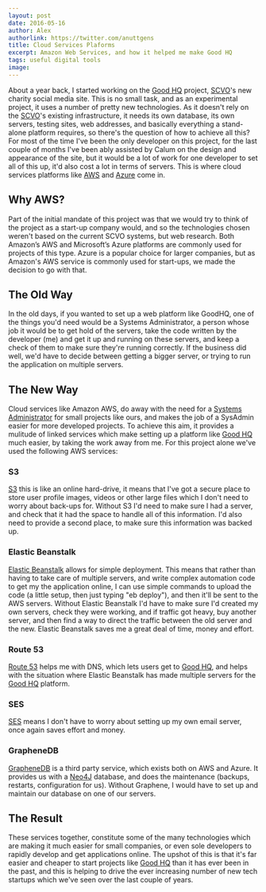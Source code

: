 ```yaml
---
layout: post
date: 2016-05-16
author: Alex
authorlink: https://twitter.com/anuttgens
title: Cloud Services Plaforms
excerpt: Amazon Web Services, and how it helped me make Good HQ
tags: useful digital tools
image:
---
```


About a year back, I started working on the [Good HQ](https://goodhq.org) project, [SCVO](http://www.scvo.org.uk/)'s new charity social media site. This is no small task, and as an experimental project, it uses a number of pretty new technologies. As it doesn't rely on the [SCVO](http://www.scvo.org.uk/)'s existing infrastructure, it needs its own database, its own servers, testing sites, web addresses, and basically everything a stand-alone platform requires, so there's the question of how to achieve all this? For most of the time I've been the only developer on this project, for the last couple of months I've been ably assisted by Calum on the design and appearance of the site, but it would be a lot of work for one developer to set all of this up, it'd also cost a lot in terms of servers. This is where cloud services platforms like [AWS](https://http://aws.amazon.com/) and [Azure](https://azure.microsoft.com/) come in. 

## Why AWS?

Part of the initial mandate of this project was that we would try to think of the project as a start-up company would, and so the technologies chosen weren't based on the current SCVO systems, but web research. Both Amazon’s AWS and Microsoft’s Azure platforms are commonly used for projects of this type. Azure is a popular choice for larger companies, but as Amazon's AWS service is commonly used for start-ups, we made the decision to go with that.

## The Old Way

In the old days, if you wanted to set up a web platform like GoodHQ, one of the things you'd need would be a Systems Administrator, a person whose job it would be to get hold of the servers, take the code written by the developer (me) and get it up and running on these servers, and keep a check of them to make sure they're running correctly. If the business did well, we'd have to decide between getting a bigger server, or trying to run the application on multiple servers.

## The New Way

Cloud services like Amazon AWS, do away with the need for a [Systems Administrator](https://en.wikipedia.org/wiki/System_administrator) for small projects like ours, and makes the job of a SysAdmin easier for more developed projects. To achieve this aim, it provides a mulitude of linked services which make setting up a platform like [Good HQ](https://goodhq.org) much easier, by taking the work away from me. For this project alone we've used the following AWS services:

### S3 

[S3](https://aws.amazon.com/s3/) this is like an online hard-drive, it means that I've got a secure place to store user profile images, videos or other large files which I don't need to worry about back-ups for. Without S3 I'd need to make sure I had a server, and check that it had the space to handle all of this information. I'd also need to provide a second place, to make sure this information was backed up.

### Elastic Beanstalk

[Elastic Beanstalk](https://aws.amazon.com/elasticbeanstalk/) allows for simple deployment. This means that rather than having to take care of multiple servers, and write complex automation code to get my the application online, I can use simple commands to upload the code (a little setup, then just typing "eb deploy"), and then it'll be sent to the AWS servers. Without Elastic Beanstalk I'd have to make sure I'd created my own servers, check they were working, and if traffic got heavy, buy another server, and then find a way to direct the traffic between the old server and the new. Elastic Beanstalk saves me a great deal of time, money and effort.

### Route 53

[Route 53](https://aws.amazon.com/route53/) helps me with DNS, which lets users get to [Good HQ](https://goodhq.org), and helps with the situation where Elastic Beanstalk has made multiple servers for the [Good HQ](https://goodhq.org) platform.

### SES 

[SES](https://aws.amazon.com/ses/) means I don't have to worry about setting up my own email server, once again saves effort and money.

### GrapheneDB

[GrapheneDB](http://www.graphenedb.com/) is a third party service, which exists both on AWS and Azure. It provides us with a [Neo4J](http://neo4j.com/) database, and does the maintenance (backups, restarts, configuration for us). Without Graphene, I would have to set up and maintain our database on one of our servers.


## The Result

These services together, constitute some of the many technologies which are making it much easier for small companies, or even sole developers to rapidly develop and get applications online. The upshot of this is that it's far easier and cheaper to start projects like [Good HQ](https://goodhq.org) than it has ever been in the past, and this is helping to drive the ever increasing number of new tech startups which we've seen over the last couple of years.
